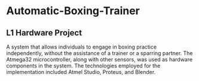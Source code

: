 # Automatic-Boxing-Trainer
## L1 Hardware Project
A system that allows individuals to engage in boxing
practice independently, without the assistance of a trainer or a
sparring partner. The Atmega32 microcontroller, along with
other sensors, was used as hardware components in the system.
The technologies employed for the implementation included
Atmel Studio, Proteus, and Blender.

